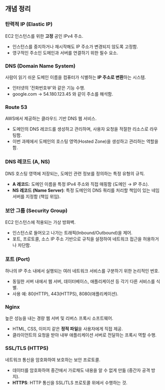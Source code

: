 ## 개념 정리

### 탄력적 IP (Elastic IP)

EC2 인스턴스를 위한 **고정** 공인 IPv4 주소.

- 인스턴스를 중지하거나 재시작해도 IP 주소가 변경되지 않도록 고정함.
- 영구적인 주소인 도메인과 서버를 연결하기 위한 필수 요소.

### DNS (Domain Name System)

사람이 읽기 쉬운 도메인 이름을 컴퓨터가 식별하는 **IP 주소로 변환**하는 시스템.

- 인터넷의 '전화번호부'와 같은 기능 수행.
- google.com → 54.180.123.45 와 같이 주소를 해석함.

### Route 53

AWS에서 제공하는 클라우드 기반 DNS 웹 서비스.

- 도메인의 DNS 레코드를 생성하고 관리하며, 사용자 요청을 적절한 리소스로 라우팅함.
- 이번 과제에서 도메인의 호스팅 영역(Hosted Zone)을 생성하고 관리하는 역할을 함.

### DNS 레코드 (A, NS)

DNS 호스팅 영역에 저장되는, 도메인 관련 정보를 정의하는 특정 유형의 규칙.

- **A 레코드**: 도메인 이름을 특정 IPv4 주소와 직접 매핑함 (도메인 → IP 주소).
- **NS 레코드 (Name Server)**: 특정 도메인의 DNS 쿼리를 처리할 책임이 있는 네임서버를 지정함 (책임 위임).

### 보안 그룹 (Security Group)

EC2 인스턴스에 적용되는 가상 방화벽.

- 인스턴스로 들어오고 나가는 트래픽(Inbound/Outbound)을 제어.
- 포트, 프로토콜, 소스 IP 주소 기반으로 규칙을 설정하여 네트워크 접근을 허용하거나 차단함.

### 포트 (Port)

하나의 IP 주소 내에서 실행되는 여러 네트워크 서비스를 구분하기 위한 논리적인 번호.

- 동일한 서버 내에서 웹 서버, 데이터베이스, 애플리케이션 등 각기 다른 서비스를 식별.
- 사용 예: 80(HTTP), 443(HTTPS), 8080(애플리케이션).

### Nginx

높은 성능을 내는 경량 웹 서버 및 리버스 프록시 소프트웨어.

- HTML, CSS, 이미지 같은 **정적 파일**을 사용자에게 직접 제공.
- 클라이언트의 요청을 받아 내부 애플리케이션 서버로 전달하는 프록시 역할 수행.

### SSL/TLS (HTTPS)

네트워크 통신을 암호화하여 보호하는 보안 프로토콜.

- 데이터를 암호화하여 중간에서 가로채도 내용을 알 수 없게 만듦 (중간자 공격 방지).
- **HTTPS**: HTTP 통신을 SSL/TLS 프로토콜 위에서 수행하는 것.
